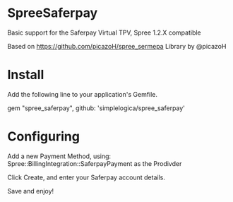 SpreeSaferpay
============

Basic support for the Saferpay Virtual TPV,  Spree 1.2.X compatible

Based on https://github.com/picazoH/spree_sermepa Library by @picazoH


Install
=======

Add the following line to your application's Gemfile.

gem "spree_saferpay", github: 'simplelogica/spree_saferpay'

Configuring
===========
Add a new Payment Method, using: Spree::BillingIntegration::SaferpayPayment as the Prodivder

Click Create, and enter your Saferpay account details.

Save and enjoy!
